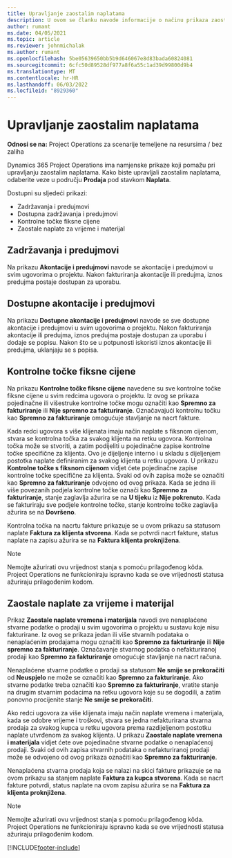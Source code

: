 ```yaml
---
title: Upravljanje zaostalim naplatama
description: U ovom se članku navode informacije o načinu prikaza zaostalih naplata i rada s njima u aplikaciji Project Operations.
author: rumant
ms.date: 04/05/2021
ms.topic: article
ms.reviewer: johnmichalak
ms.author: rumant
ms.openlocfilehash: 5be05639650bb5b9d646067e8d83bada60824081
ms.sourcegitcommit: 6cfc50d89528df977a8f6a55c1ad39d99800d9b4
ms.translationtype: MT
ms.contentlocale: hr-HR
ms.lasthandoff: 06/03/2022
ms.locfileid: "8929360"
---
```

# <a name="manage-billing-backlog"></a>Upravljanje zaostalim naplatama

**Odnosi se na:** Project Operations za scenarije temeljene na resursima / bez zaliha

Dynamics 365 Project Operations ima namjenske prikaze koji pomažu pri upravljanju zaostalim naplatama. Kako biste upravljali zaostalim naplatama, odaberite veze u području **Prodaja** pod stavkom **Naplata**. 

Dostupni su sljedeći prikazi:

- Zadržavanja i predujmovi
- Dostupna zadržavanja i predujmovi
- Kontrolne točke fiksne cijene
- Zaostale naplate za vrijeme i materijal

## <a name="retainers-and-advances"></a>Zadržavanja i predujmovi

Na prikazu **Akontacije i predujmovi** navode se akontacije i predujmovi u svim ugovorima o projektu. Nakon fakturiranja akontacije ili predujma, iznos predujma postaje dostupan za uporabu.

## <a name="available-retainers-and-advances"></a>Dostupne akontacije i predujmovi

Na prikazu **Dostupne akontacije i predujmovi** navode se sve dostupne akontacije i predujmovi u svim ugovorima o projektu. Nakon fakturiranja akontacije ili predujma, iznos predujma postaje dostupan za uporabu i dodaje se popisu. Nakon što se u potpunosti iskoristi iznos akontacije ili predujma, uklanjaju se s popisa.

## <a name="fixed-price-milestones"></a>Kontrolne točke fiksne cijene

Na prikazu **Kontrolne točke fiksne cijene** navedene su sve kontrolne točke fiksne cijene u svim redcima ugovora o projektu. Iz ovog se prikaza pojedinačne ili višestruke kontrolne točke mogu označiti kao **Spremno za fakturiranje** ili **Nije spremno za fakturiranje**. Označavajući kontrolnu točku kao **Spremno za fakturiranje** omogućuje stavljanje na nacrt fakture.

Kada redci ugovora s više klijenata imaju način naplate s fiksnom cijenom, stvara se kontrolna točka za svakog klijenta na retku ugovora. Kontrolna točka može se stvoriti, a zatim podijeliti u pojedinačne zapise kontrolne točke specifične za klijenta. Ovo je dijeljenje interno i u skladu s dijeljenjem postotka naplate definiranim za svakog klijenta u retku ugovora. U prikazu **Kontrolne točke s fiksnom cijenom** vidjet ćete pojedinačne zapise kontrolne točke specifične za klijenta. Svaki od ovih zapisa može se označiti kao **Spremno za fakturiranje** odvojeno od ovog prikaza. Kada se jedna ili više povezanih podjela kontrolne točke označi kao **Spremno za fakturiranje**, stanje zaglavlja ažurira se na **U tijeku** iz **Nije pokrenuto**. Kada se fakturiraju sve podjele kontrolne točke, stanje kontrolne točke zaglavlja ažurira se na **Dovršeno**.

Kontrolna točka na nacrtu fakture prikazuje se u ovom prikazu sa statusom naplate **Faktura za klijenta stvorena**. Kada se potvrdi nacrt fakture, status naplate na zapisu ažurira se na **Faktura klijenta proknjižena**. 

> [!NOTE] 
> Nemojte ažurirati ovu vrijednost stanja s pomoću prilagođenog kôda. Project Operations ne funkcioniraju ispravno kada se ove vrijednosti statusa ažuriraju prilagođenim kodom.

## <a name="time-and-material-billing-backlog"></a>Zaostale naplate za vrijeme i materijal

Prikaz **Zaostale naplate vremena i materijala** navodi sve nenaplaćene stvarne podatke o prodaji u svim ugovorima o projektu u sustavu koje nisu fakturirane. Iz ovog se prikaza jedan ili više stvarnih podataka o nenaplaćenim prodajama mogu označiti kao **Spremno za fakturiranje** ili **Nije spremno za fakturiranje**. Označavanje stvarnog podatka o nefakturiranoj prodaji kao **Spremno za fakturiranje** omogućuje stavljanje na nacrt računa.

Nenaplaćene stvarne podatke o prodaji sa statusom **Ne smije se prekoračiti** od **Neuspjelo** ne može se označiti kao **Spremno za fakturiranje**. Ako stvarne podatke treba označiti kao **Spremno za fakturiranje**, vratite stanje na drugim stvarnim podacima na retku ugovora koje su se dogodili, a zatim ponovno procijenite stanje **Ne smije se prekoračiti**.

Ako redci ugovora za više klijenata imaju način naplate vremena i materijala, kada se odobre vrijeme i troškovi, stvara se jedna nefakturirana stvarna prodaja za svakog kupca u retku ugovora prema razdijeljenom postotku naplate utvrđenom za svakog klijenta. U prikazu **Zaostale naplate vremena i materijala** vidjet ćete ove pojedinačne stvarne podatke o nenaplaćenoj prodaji. Svaki od ovih zapisa stvarnih podataka o nefakturiranoj prodaji može se odvojeno od ovog prikaza označiti kao **Spremno za fakturiranje**.

Nenaplaćena stvarna prodaja koja se nalazi na skici fakture prikazuje se na ovom prikazu sa stanjem naplate **Faktura za kupca stvorena**. Kada se nacrt fakture potvrdi, status naplate na ovom zapisu ažurira se na **Faktura za klijenta proknjižena**. 

> [!NOTE] 
> Nemojte ažurirati ovu vrijednost stanja s pomoću prilagođenog kôda. Project Operations ne funkcioniraju ispravno kada se ove vrijednosti statusa ažuriraju prilagođenim kodom.


[!INCLUDE[footer-include](../includes/footer-banner.md)]
